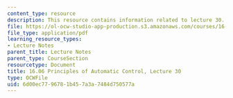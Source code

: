 ```yaml
---
content_type: resource
description: This resource contains information related to lecture 30.
file: https://ol-ocw-studio-app-production.s3.amazonaws.com/courses/16-06-principles-of-automatic-control-fall-2012/6d00ec7796781b457a3a7484d750577a_MIT16_06F12_Lecture_30.pdf
file_type: application/pdf
learning_resource_types:
- Lecture Notes
parent_title: Lecture Notes
parent_type: CourseSection
resourcetype: Document
title: 16.06 Principles of Automatic Control, Lecture 30
type: OCWFile
uid: 6d00ec77-9678-1b45-7a3a-7484d750577a
---
```

